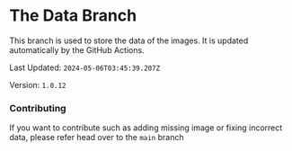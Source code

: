 # The Data Branch
This branch is used to store the data of the images. It is updated automatically by the GitHub Actions.
    
Last Updated: `2024-05-06T03:45:39.207Z`

Version: `1.0.12`

### Contributing

If you want to contribute such as adding missing image or fixing incorrect data, please refer head over to the `main` branch
    